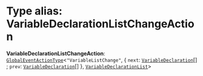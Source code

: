 # Type alias: VariableDeclarationListChangeAction

**VariableDeclarationListChangeAction**: [`GlobalEventActionType`](/auto-docs/variable-plugin/interfaces/GlobalEventActionType.md)<`"VariableListChange"`, { `next`: [`VariableDeclaration`](/auto-docs/variable-plugin/classes/VariableDeclaration.md)\[] ; `prev`: [`VariableDeclaration`](/auto-docs/variable-plugin/classes/VariableDeclaration.md)\[]  }, [`VariableDeclarationList`](/auto-docs/variable-plugin/classes/VariableDeclarationList.md)>
